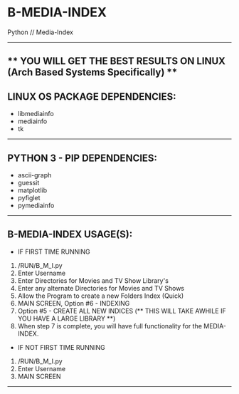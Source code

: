 # B-MEDIA-INDEX
Python // Media-Index

-------------------------------------------------------------------------------------------------
** YOU WILL GET THE BEST RESULTS ON LINUX (Arch Based Systems Specifically) **
-------------------------------------------------------------------------------------------------

LINUX OS PACKAGE DEPENDENCIES:
-------------------------------------------------------------------------------------------------
- libmediainfo
- mediainfo
- tk
-------------------------------------------------------------------------------------------------

PYTHON 3 - PIP DEPENDENCIES:
-------------------------------------------------------------------------------------------------
- ascii-graph
- guessit
- matplotlib
- pyfiglet
- pymediainfo
-------------------------------------------------------------------------------------------------

B-MEDIA-INDEX USAGE(S):
-------------------------------------------------------------------------------------------------

* IF FIRST TIME RUNNING

1) /RUN/B_M_I.py
2) Enter Username
3) Enter Directories for Movies and TV Show Library's
4) Enter any alternate Directories for Movies and TV Shows
5) Allow the Program to create a new Folders Index (Quick)
6) MAIN SCREEN, Option #6 - INDEXING
7) Option #5 - CREATE ALL NEW INDICES (** THIS WILL TAKE AWHILE IF YOU HAVE A LARGE LIBRARY **)
8) When step 7 is complete, you will have full functionality for the MEDIA-INDEX.

* IF NOT FIRST TIME RUNNING

1) /RUN/B_M_I.py
2) Enter Username
3) MAIN SCREEN

-------------------------------------------------------------------------------------------------
